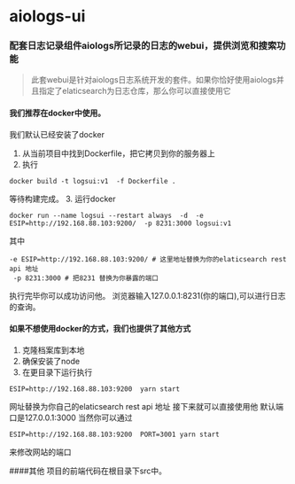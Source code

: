 # aiologs-ui
### 配套日志记录组件aiologs所记录的日志的webui，提供浏览和搜索功能
> 此套webui是针对aiologs日志系统开发的套件。如果你恰好使用aiologs并且指定了elaticsearch为日志仓库，那么你可以直接使用它
#### 我们推荐在docker中使用。
我们默认已经安装了docker
1. 从当前项目中找到Dockerfile，把它拷贝到你的服务器上
2. 执行
```
docker build -t logsui:v1  -f Dockerfile .
```
等待构建完成。
3. 运行docker
```
docker run --name logsui --restart always  -d  -e ESIP=http://192.168.88.103:9200/  -p 8231:3000 logsui:v1
```
其中
```
-e ESIP=http://192.168.88.103:9200/ # 这里地址替换为你的elaticsearch rest api 地址
 -p 8231:3000 # 把8231 替换为你暴露的端口
```
执行完毕你可以成功访问他。
浏览器输入127.0.0.1:8231(你的端口),可以进行日志的查询。


#### 如果不想使用docker的方式，我们也提供了其他方式
1. 克隆档案库到本地
2. 确保安装了node 
3. 在更目录下运行执行 
```
ESIP=http://192.168.88.103:9200  yarn start 
```
网址替换为你自己的elaticsearch rest api 地址
接下来就可以直接使用他
默认端口是127.0.0.1:3000
当然你可以通过
```
ESIP=http://192.168.88.103:9200  PORT=3001 yarn start 
```
来修改网站的端口

####其他
项目的前端代码在根目录下src中。
